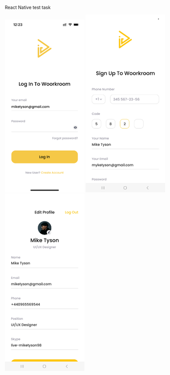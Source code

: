 React Native test task

<p align="left">
    <img width=250 title="SignIn" src="./readme_assets/images/SignIn.jpeg">
    <img width=250 title="SignUp" src="./readme_assets/images/SignUp.jpeg">
    <img width=250 title="Profile" src="./readme_assets/images/Profile.jpeg">
</p>
